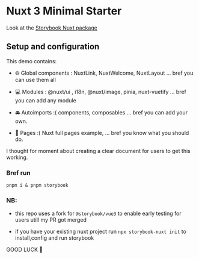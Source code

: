 # Nuxt 3 Minimal Starter

Look at the [Storybook Nuxt package](https://github.com/storybook-vue/storybook-nuxt) 

## Setup and configuration 

This demo contains:

- 🌐 Global components : NuxtLink, NuxtWelcome, NuxtLayout ...  bref you can use them all
  
- 💻 Modules : @nuxt/ui , i18n, @nuxt/image, pinia, nuxt-vuetify ... bref you can add any module
  
- 🚘 Autoimports :( components, composables ... bref you can add your own.
  
- 📃 Pages :( Nuxt full pages example, ... bref you know what you should do.


I thought for moment about creating a clear document for users to get this working.

### Bref run 

`pnpm i & pnpm storybook`


### NB: 
- this repo uses a fork for `@storybook/vue3` to enable early testing for users utill my PR got merged
  
- if you have your existing nuxt project run `npx storybook-nuxt init` to install,config and run storybook

GOOD LUCK 🤎


   


